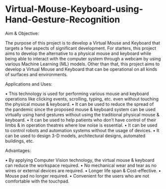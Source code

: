 # Virtual-Mouse-Keyboard-using-Hand-Gesture-Recognition

Aim & Objective:

  The purpose of this project is to develop a Virtual Mouse and Keyboard that 
targets a few aspects of significant development. For starters, this project aims to 
develop the alternative to a physical mouse and keyboard while being able to interact 
with the computer system through a webcam by using various Machine Learning (ML) 
models. Other than that, this project aims to develop a Virtual Mouse and Keyboard 
that can be operational on all kinds of surfaces and environments.

Applications and Uses:

• This technology is used for performing various mouse and keyboard operations 
like clicking events, scrolling, typing, etc. even without touching the physical 
mouse & keyboard.
• It can be used to reduce the spread of the pandemic since the proposed mouse 
& keyboard system can be used virtually using hand gestures without using the 
traditional physical mouse & keyboard.
• It can be used to help patients who don’t have control of their limbs & in 
operation theatres where low noise is essential.
• It can be used to control robots and automation systems without the usage of 
devices.
• It can be used to design 3-D models, architectural designs, automated buildings, 
etc.

Advantages:

• By applying Computer Vision technology, the virtual mouse & keyboard can
reduce the workspace required.
• No mechanical wear and tear as no wires or external devices are required. 
• Longer life span & Cost-effective.
• Mouse pad no longer required.
• Convenient for the users who are not comfortable with the touchpad.
